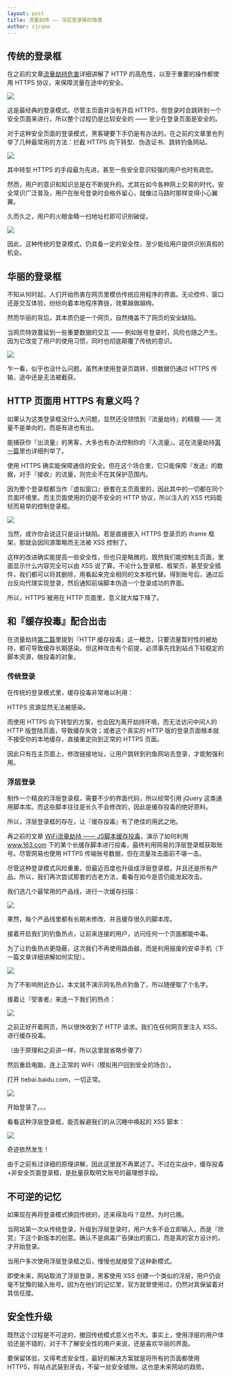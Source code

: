 ```yaml
---
layout: post
title: 流量劫持 —— 浮层登录框的隐患
author: zjcqoo
---
```



## 传统的登录框

在之前的文章[流量劫持危害](http://fex.baidu.com/blog/2014/04/traffic-hijack-2/)详细讲解了 HTTP 的高危性，以至于重要的操作都使用 HTTPS 协议，来保障流量在途中的安全。

<div class="post-img"><img src="/img/danger-behind-popup-login-dialog/traditional-login.png" style="max-width:840px;" /></div>

这是最经典的登录模式。尽管主页面并没有开启 HTTPS，但登录时会跳转到一个安全页面来进行，所以整个过程仍是比较安全的 —— 至少在登录页面是安全的。

对于这种安全页面的登录模式，黑客硬要下手仍是有办法的。在之前的文章里也列举了几种最常用的方法：拦截 HTTPS 向下转型、伪造证书、跳转钓鱼网站。

<div class="post-img"><img src="/img/danger-behind-popup-login-dialog/traditional-danger.png" style="max-width:840px;" /></div>

其中转型 HTTPS 的手段最为先进，甚至一些安全意识较强的用户也时有疏忽。

然而，用户的意识和知识总是在不断提升的。尤其在如今各种网上交易的时代，安全常识广泛普及，用户在账号登录时会格外留心，就像过马路时那样变得小心翼翼。

久而久之，用户的火眼金睛一扫地址栏即可识别破绽。

<div class="post-img"><img src="/img/danger-behind-popup-login-dialog/hehe.png" style="max-width:840px;" /></div>

因此，这种传统的登录模式，仍具备一定的安全性，至少能给用户提供识别真假的机会。


## 华丽的登录框

不知从何时起，人们开始热衷在网页里模仿传统应用程序的界面。无论控件、窗口还是交互体验，纷纷向着本地程序靠拢，效果越做越绚。

然而华丽的背后，其本质仍是一个网页，自然掩盖不了网页的安全缺陷。

当网页特效蔓延到一些重要数据的交互 —— 例如账号登录时，风险也随之产生。因为它改变了用户的使用习惯，同时也彻底颠覆了传统的意识。

<div class="post-img"><img src="/img/danger-behind-popup-login-dialog/modern-login.png" style="max-width:840px;" /></div>

乍一看，似乎也没什么问题。虽然未使用登录页跳转，但数据仍通过 HTTPS 传输，途中还是无法被截获。


## HTTP 页面用 HTTPS 有意义吗？

如果认为这类登录框没什么大问题，显然还没领悟到『流量劫持』的精髓 —— 流量不是单向的，而是有进也有出。

能捕获你『出流量』的黑客，大多也有办法控制你的『入流量』。这在流量劫持[第一篇](http://fex.baidu.com/blog/2014/04/traffic-hijack/)里也详细列举了。

使用 HTTPS 确实能保障通信的安全。但在这个场合里，它只能保障『发送』的数据，对于『接收』的流量，则完全不在其保护范围内。

因为整个登录框都当作『虚拟窗口』嵌套在主页面里的，因此其中的一切都在同个页面环境里。而主页面使用的仍是不安全的 HTTP 协议，所以注入的 XSS 代码能轻而易举的控制登录框。

<div class="post-img"><img src="/img/danger-behind-popup-login-dialog/modern-login-inject.png" style="max-width:840px;" /></div>

当然，或许你会说这只是设计缺陷。若是直接嵌入 HTTPS 登录页的 iframe 框架，那就会因同源策略而无法被 XSS 控制了。

这样的改进确实能提高一些安全性，但也只是略微的。既然我们能控制主页面，里面显示什么内容完全可以由 XSS 说了算。不论什么登录框、框架页，甚至安全插件，我们都可以将其删除，用看起来完全相同的文本框代替。得到账号后，通过后台反向代理实现登录，然后通知前端脚本伪造一个登录成功的界面。

所以，HTTPS 被用在 HTTP 页面里，意义就大幅下降了。


## 和『缓存投毒』配合出击

在流量劫持[第二篇](http://fex.baidu.com/blog/2014/04/traffic-hijack-2/)里提到『HTTP 缓存投毒』这一概念，只要流量暂时性的被劫持，都可导致缓存长期感染。但这种攻击有个前提，必须事先找到站点下较稳定的脚本资源，做投毒的对象。

### 传统登录

在传统的登录模式里，缓存投毒非常难以利用：

HTTPS 资源显然无法被感染。

而使用 HTTPS 向下转型的方案，也会因为离开劫持环境，而无法访问中间人的 HTTP 版登陆页面，导致缓存失效；或者这个真实的 HTTP 版的登录页面根本就不接受你的本地缓存，直接重定向到正常的 HTTPS 页面。

因此只有在主页面上，修改链接地址，让用户跳转到钓鱼网站去登录，才能勉强利用。


### 浮层登录

制作一个精良的浮层登录框，需要不少的界面代码，所以经常引用 jQuery 这类通用脚本库。而这些脚本往往是长久不会修改的，因此是缓存投毒的绝好原料。

所以，浮层登录框的存在，让『缓存投毒』有了绝佳的用武之地。

再之前的文章 [WiFi流量劫持 —— JS脚本缓存投毒](http://www.cnblogs.com/index-html/p/wifi_hijack_3.html)，演示了如何利用 www.163.com 下的某个长缓存脚本进行投毒，最终利用网易的浮层登录框获取账号。尽管网易也使用 HTTPS 传输账号数据，但在流量攻击面前不堪一击。

尽管这种登录模式风险重重，但最近百度也升级成浮层登录框，并且还是所有产品。所以，我们再次尝试那套的古老方法，看看在如今是否仍能发起攻击。

我们选几个最常用的产品线，进行一次缓存扫描：

<div class="post-img"><img src="/img/danger-behind-popup-login-dialog/cache-sniffer.png" style="max-width:840px;" /></div>

果然，每个产品线里都有长期未修改、并且缓存很久的脚本库。

接着开启我们的钓鱼热点，让前来连接的用户，访问任何一个页面都能中毒。

为了让钓鱼热点更隐蔽，这次我们不再使用路由器，而是利用报废的安卓手机（下一篇文章详细讲解如何实现）。

<div class="post-img"><img src="/img/danger-behind-popup-login-dialog/phishing-wifi.jpg" style="max-width:840px;" /></div>

为了不影响附近办公，本文就不演示同名热点钓鱼了，所以随便取了个名字。

接着让『受害者』来连一下我们的热点：

<div class="post-img"><img src="/img/danger-behind-popup-login-dialog/connect-wifi.jpg" style="max-width:840px;" /></div>

之前正好开着网页，所以很快收到了 HTTP 请求。我们在任何网页里注入 XSS，进行缓存投毒。

（由于原理和之前讲一样，所以这里就省略步骤了）

然后重启电脑，连上正常的 WiFi（模拟用户回到安全的场合）。

打开 tiebai.baidu.com，一切正常。

<div class="post-img"><img src="/img/danger-behind-popup-login-dialog/tieba.jpg" style="max-width:840px;" /></div>

开始登录了。。。

看看这种浮层登录框，能否躲避我们的从沉睡中唤起的 XSS 脚本：

<div class="post-img"><img src="/img/danger-behind-popup-login-dialog/tieba-poisoning.jpg" style="max-width:840px;" /></div>

奇迹依然发生！

由于之前有过详细的原理讲解，因此这里就不再累述了。不过在实战中，缓存投毒+非安全页面登录框，是批量获取明文账号的最理想手段。



## 不可逆的记忆

如果现在再将登录模式换回传统的，还来得及吗？显然，为时已晚。

当网站第一次从传统登录，升级到浮层登录时，用户大多不会立即输入，而是『欣赏』下这个新版本的创意。确认不是病毒广告弹出的窗口，而是真的官方设计的，才开始登录。

当用户多次使用浮层登录框之后，慢慢也就接受了这种新模式。

即使未来，网站取消了浮层登录，黑客使用 XSS 创建一个类似的浮层，用户仍会毫不犹豫的输入账号。因为在他们的记忆里，官方就曾使用过，仍然对其保留着对其信任度。


## 安全性升级

既然这个过程是不可逆的，撤回传统模式意义也不大。事实上，使用浮层的用户体验还是不错的，对于不了解安全性的用户来说，还是喜欢华丽的界面。

要保留体验，又得考虑安全性，最好的解决方案就是将所有的页面都使用 HTTPS，将站点武装到牙齿，不留一丝安全缝隙。这也是未来网站的趋势。

